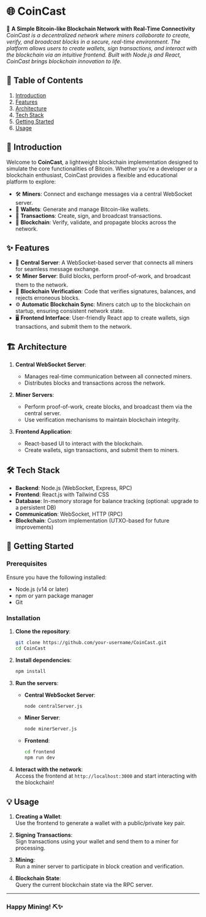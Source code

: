 # 🌐 **CoinCast**

🚀 **A Simple Bitcoin-like Blockchain Network with Real-Time Connectivity**  
_CoinCast is a decentralized network where miners collaborate to create, verify, and broadcast blocks in a secure, real-time environment. The platform allows users to create wallets, sign transactions, and interact with the blockchain via an intuitive frontend. Built with Node.js and React, CoinCast brings blockchain innovation to life._ 

## 📜 **Table of Contents**

1. [Introduction](#-introduction)
2. [Features](#-features)
3. [Architecture](#-architecture)
4. [Tech Stack](#-tech-stack)
5. [Getting Started](#-getting-started)
6. [Usage](#-usage)

## 🎉 **Introduction**

Welcome to **CoinCast**, a lightweight blockchain implementation designed to simulate the core functionalities of Bitcoin. Whether you're a developer or a blockchain enthusiast, CoinCast provides a flexible and educational platform to explore:

- 🛠️ **Miners**: Connect and exchange messages via a central WebSocket server.
- 💼 **Wallets**: Generate and manage Bitcoin-like wallets.
- 🔐 **Transactions**: Create, sign, and broadcast transactions.
- 🔗 **Blockchain**: Verify, validate, and propagate blocks across the network.

## ✨ **Features**

- 🔄 **Central Server**: A WebSocket-based server that connects all miners for seamless message exchange.
- 🛠️ **Miner Server**: Build blocks, perform proof-of-work, and broadcast them to the network.
- 📝 **Blockchain Verification**: Code that verifies signatures, balances, and rejects erroneous blocks.
- ⚙️ **Automatic Blockchain Sync**: Miners catch up to the blockchain on startup, ensuring consistent network state.
- 🖥️ **Frontend Interface**: User-friendly React app to create wallets, sign transactions, and submit them to the network.

## 🏗️ **Architecture**

1. **Central WebSocket Server**:  
   - Manages real-time communication between all connected miners.
   - Distributes blocks and transactions across the network.

2. **Miner Servers**:  
   - Perform proof-of-work, create blocks, and broadcast them via the central server.
   - Use verification mechanisms to maintain blockchain integrity.

3. **Frontend Application**:  
   - React-based UI to interact with the blockchain.
   - Create wallets, sign transactions, and submit them to miners.

## 🛠️ **Tech Stack**

- **Backend**: Node.js (WebSocket, Express, RPC)
- **Frontend**: React.js with Tailwind CSS
- **Database**: In-memory storage for balance tracking (optional: upgrade to a persistent DB)
- **Communication**: WebSocket, HTTP (RPC)
- **Blockchain**: Custom implementation (UTXO-based for future improvements)

## 🚀 **Getting Started**

### Prerequisites

Ensure you have the following installed:

- Node.js (v14 or later)
- npm or yarn package manager
- Git

### Installation

1. **Clone the repository**:
   ```bash
   git clone https://github.com/your-username/CoinCast.git
   cd CoinCast
   ```

2. **Install dependencies**:
   ```bash
   npm install
   ```

3. **Run the servers**:
   - **Central WebSocket Server**:
     ```bash
     node centralServer.js
     ```
   - **Miner Server**:
     ```bash
     node minerServer.js
     ```
   - **Frontend**:
     ```bash
     cd frontend
     npm run dev
     ```

4. **Interact with the network**:  
   Access the frontend at `http://localhost:3000` and start interacting with the blockchain!

## 💡 **Usage**

1. **Creating a Wallet**:  
   Use the frontend to generate a wallet with a public/private key pair.

2. **Signing Transactions**:  
   Sign transactions using your wallet and send them to a miner for processing.

3. **Mining**:  
   Run a miner server to participate in block creation and verification.

4. **Blockchain State**:  
   Query the current blockchain state via the RPC server.
---

### Happy Mining! ⛏️✨
